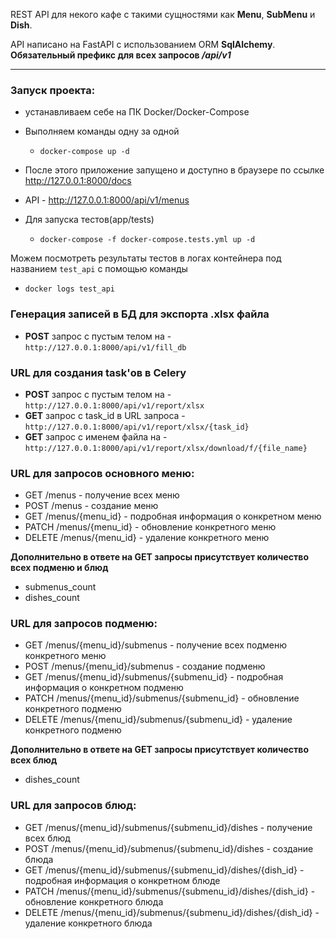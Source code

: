 REST API для некого кафе с такими сущностями как **Menu**, **SubMenu** и **Dish**.

API написано на FastAPI с использованием ORM **SqlAlchemy**.
**Обязательный префикс для всех запросов _/api/v1_**

---

### Запуск проекта:
- устанавливаем себе на ПК Docker/Docker-Compose


- Выполняем команды одну за одной
  - `docker-compose up -d`
- После этого приложение запущено и доступно в браузере по ссылке http://127.0.0.1:8000/docs
- API - http://127.0.0.1:8000/api/v1/menus


- Для запуска тестов(app/tests)
  - `docker-compose -f docker-compose.tests.yml up -d`

Можем посмотреть результаты тестов в логах контейнера под названием `test_api` с помощью команды
- `docker logs test_api`

### Генерация записей в БД для экспорта .xlsx файла
- **POST** запрос с пустым телом на - `http://127.0.0.1:8000/api/v1/fill_db`

### URL для создания task'ов в Celery
- **POST** запрос с пустым телом на - `http://127.0.0.1:8000/api/v1/report/xlsx`
- **GET** запрос с task_id в URL запроса - `http://127.0.0.1:8000/api/v1/report/xlsx/{task_id}`
- **GET** запрос с именем файла на - `http://127.0.0.1:8000/api/v1/report/xlsx/download/f/{file_name}` 

### URL для запросов основного меню:
- GET /menus - получение всех меню
- POST /menus - создание меню
- GET /menus/{menu_id} - подробная информация о конкретном меню
- PATCH /menus/{menu_id} - обновление конкретного меню
- DELETE /menus/{menu_id} - удаление конкретного меню

**Дополнительно в ответе на GET запросы присутствует количество всех подменю и блюд**
- submenus_count
- dishes_count

### URL для запросов подменю:
- GET /menus/{menu_id}/submenus - получение всех подменю конкретного меню
- POST /menus/{menu_id}/submenus - создание подменю
- GET /menus/{menu_id}/submenus/{submenu_id} - подробная информация о конкретном подменю
- PATCH /menus/{menu_id}/submenus/{submenu_id} - обновление конкретного подменю
- DELETE /menus/{menu_id}/submenus/{submenu_id} - удаление конкретного подменю

**Дополнительно в ответе на GET запросы присутствует количество всех блюд**
- dishes_count

### URL для запросов блюд:
- GET /menus/{menu_id}/submenus/{submenu_id}/dishes - получение всех блюд
- POST /menus/{menu_id}/submenus/{submenu_id}/dishes - создание блюда
- GET /menus/{menu_id}/submenus/{submenu_id}/dishes/{dish_id} - подробная информация о конкретном блюде
- PATCH /menus/{menu_id}/submenus/{submenu_id}/dishes/{dish_id} - обновление конкретного блюда
- DELETE /menus/{menu_id}/submenus/{submenu_id}/dishes/{dish_id} - удаление конкретного блюда
